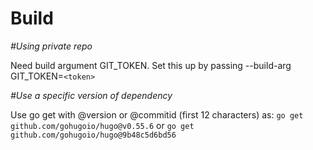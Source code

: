# Build
*#Using private repo*

Need build argument GIT_TOKEN. Set this up by passing --build-arg GIT_TOKEN=`<token>`

*#Use a specific version of dependency*

Use go get with @version or @commitid (first 12 characters) as:
`go get github.com/gohugoio/hugo@v0.55.6` or `go get github.com/gohugoio/hugo@9b48c5d6bd56`
